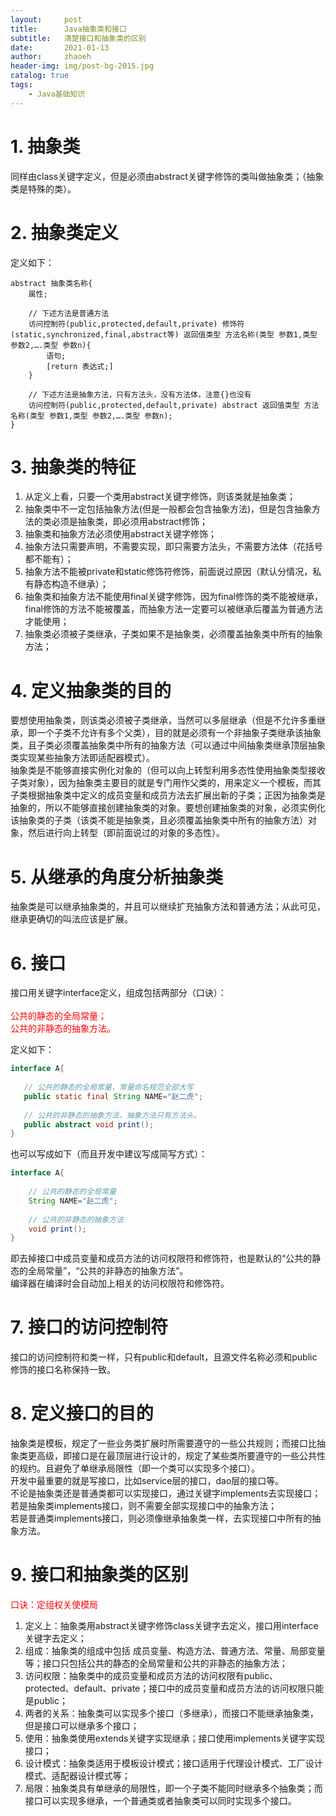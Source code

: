 ```yaml
---
layout:     post
title:      Java抽象类和接口
subtitle:   清楚接口和抽象类的区别
date:       2021-01-13
author:     zhaoeh
header-img: img/post-bg-2015.jpg
catalog: true
tags:
    - Java基础知识
---
```


# 1. 抽象类
同样由class关键字定义，但是必须由abstract关键字修饰的类叫做抽象类；（抽象类是特殊的类）。  

# 2. 抽象类定义
定义如下：  
```
abstract 抽象类名称{
    属性;
    
    // 下述方法是普通方法
    访问控制符(public,protected,default,private) 修饰符(static,synchronized,final,abstract等) 返回值类型 方法名称(类型 参数1,类型 参数2,….类型 参数n){
        语句;
        [return 表达式;]
    }
    
    // 下述方法是抽象方法，只有方法头，没有方法体，注意{}也没有
    访问控制符(public,protected,default,private) abstract 返回值类型 方法名称(类型 参数1,类型 参数2,….类型 参数n);
}
```

# 3. 抽象类的特征
1. 从定义上看，只要一个类用abstract关键字修饰，则该类就是抽象类；  
2. 抽象类中不一定包括抽象方法(但是一般都会包含抽象方法)，但是包含抽象方法的类必须是抽象类，即必须用abstract修饰；  
3. 抽象类和抽象方法必须使用abstract关键字修饰；  
4. 抽象方法只需要声明，不需要实现，即只需要方法头，不需要方法体（花括号都不能有）；  
5. 抽象方法不能被private和static修饰符修饰，前面说过原因（默认分情况，私有静态构造不继承）；  
6. 抽象类和抽象方法不能使用final关键字修饰，因为final修饰的类不能被继承，final修饰的方法不能被覆盖，而抽象方法一定要可以被继承后覆盖为普通方法才能使用；  
7. 抽象类必须被子类继承，子类如果不是抽象类，必须覆盖抽象类中所有的抽象方法；  

# 4. 定义抽象类的目的
要想使用抽象类，则该类必须被子类继承，当然可以多层继承（但是不允许多重继承，即一个子类不允许有多个父类），目的就是必须有一个非抽象子类继承该抽象类，且子类必须覆盖抽象类中所有的抽象方法（可以通过中间抽象类继承顶层抽象类实现某些抽象方法即适配器模式）。  
抽象类是不能够直接实例化对象的（但可以向上转型利用多态性使用抽象类型接收子类对象），因为抽象类主要目的就是专门用作父类的，用来定义一个模板，而其子类根据抽象类中定义的成员变量和成员方法去扩展出新的子类；正因为抽象类是抽象的，所以不能够直接创建抽象类的对象。要想创建抽象类的对象，必须实例化该抽象类的子类（该类不能是抽象类，且必须覆盖抽象类中所有的抽象方法）对象，然后进行向上转型（即前面说过的对象的多态性）。  

# 5. 从继承的角度分析抽象类
抽象类是可以继承抽象类的，并且可以继续扩充抽象方法和普通方法；从此可见，继承更确切的叫法应该是扩展。  

# 6. 接口
接口用关键字interface定义，组成包括两部分（口诀）：  
<font color="#FF0000">  
 公共的静态的全局常量；  
 公共的非静态的抽象方法。  
 </font>
 
 定义如下：  
 ```java
interface A{
    
    // 公共的静态的全局常量，常量命名规范全部大写
    public static final String NAME="赵二虎"; 
    
    // 公共的非静态的抽象方法，抽象方法只有方法头。
    public abstract void print();    
}
```
也可以写成如下（而且开发中建议写成简写方式）：  
```java
interface A{
    
    // 公共的静态的全局常量
    String NAME="赵二虎"; 
    
    // 公共的非静态的抽象方法
    void print();    
}
```
即去掉接口中成员变量和成员方法的访问权限符和修饰符，也是默认的“公共的静态的全局常量”，“公共的非静态的抽象方法”。  
编译器在编译时会自动加上相关的访问权限符和修饰符。  

# 7. 接口的访问控制符
接口的访问控制符和类一样，只有public和default，且源文件名称必须和public修饰的接口名称保持一致。  

# 8. 定义接口的目的
抽象类是模板，规定了一些业务类扩展时所需要遵守的一些公共规则；而接口比抽象类更高级，即接口是在最顶层进行设计的，规定了某些类所要遵守的一些公共性的规约。且避免了单继承局限性（即一个类可以实现多个接口）。  
开发中最重要的就是写接口，比如service层的接口，dao层的接口等。  
不论是抽象类还是普通类都可以实现接口，通过关键字implements去实现接口；  
若是抽象类implements接口，则不需要全部实现接口中的抽象方法；  
若是普通类implements接口，则必须像继承抽象类一样，去实现接口中所有的抽象方法。  

# 9. 接口和抽象类的区别
<font color="#FF0000"> 口诀：定组权关使模局 </font>

1. 定义上：抽象类用abstract关键字修饰class关键字去定义，接口用interface关键字去定义；  
2. 组成：抽象类的组成中包括    成员变量、构造方法、普通方法、常量、局部变量等；接口只包括公共的静态的全局常量和公共的非静态的抽象方法；  
3. 访问权限：抽象类中的成员变量和成员方法的访问权限有public、protected、default、private；接口中的成员变量和成员方法的访问权限只能是public；  
4. 两者的关系：抽象类可以实现多个接口（多继承），而接口不能继承抽象类，但是接口可以继承多个接口；  
5. 使用：抽象类使用extends关键字实现继承；接口使用implements关键字实现接口；  
6. 设计模式：抽象类适用于模板设计模式；接口适用于代理设计模式、工厂设计模式、适配器设计模式等；  
7. 局限：抽象类具有单继承的局限性，即一个子类不能同时继承多个抽象类；而接口可以实现多继承，一个普通类或者抽象类可以同时实现多个接口。  